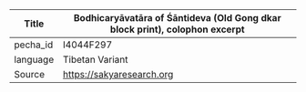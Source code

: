 |Title | Bodhicaryāvatāra of Śāntideva (Old Gong dkar block print), colophon excerpt 
| --- | --- 
|pecha_id | I4044F297
|language | Tibetan Variant
|Source | https://sakyaresearch.org